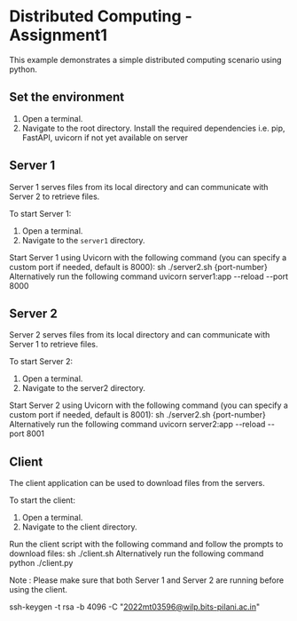 # Distributed Computing - Assignment1

This example demonstrates a simple distributed computing scenario using python.

## Set the environment 
1. Open a terminal.
2. Navigate to the root directory.
  Install the required dependencies i.e. pip, FastAPI, uvicorn if not yet available on server


## Server 1

Server 1 serves files from its local directory and can communicate with Server 2 to retrieve files.

To start Server 1:
1. Open a terminal.
2. Navigate to the `server1` directory.


Start Server 1 using Uvicorn with the following command (you can specify a custom port if needed, default is 8000):
sh ./server2.sh {port-number}
Alternatively  run the following command
uvicorn server1:app --reload --port 8000


## Server 2
Server 2 serves files from its local directory and can communicate with Server 1 to retrieve files.

To start Server 2:

1. Open a terminal.
2. Navigate to the server2 directory.

Start Server 2 using Uvicorn with the following command (you can specify a custom port if needed, default is 8001):
sh ./server2.sh {port-number}
Alternatively run the following command
uvicorn server2:app --reload --port 8001

## Client
The client application can be used to download files from the servers.

To start the client:

1. Open a terminal.
2. Navigate to the client directory.

Run the client script with the following command and follow the prompts to download files:
sh ./client.sh
Alternatively  run the following command
python ./client.py


Note : Please make sure that both Server 1 and Server 2 are running before using the client.


ssh-keygen -t rsa -b 4096 -C "2022mt03596@wilp.bits-pilani.ac.in"
